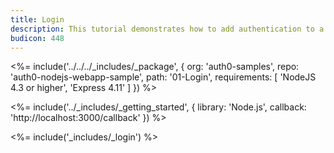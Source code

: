 ```yaml
---
title: Login
description: This tutorial demonstrates how to add authentication to a Node.js and Express web app
budicon: 448
---
```


<%= include('../../../_includes/_package', {
  org: 'auth0-samples',
  repo: 'auth0-nodejs-webapp-sample',
  path: '01-Login',
  requirements: [
    'NodeJS 4.3 or higher',
    'Express 4.11'
  ]
}) %>

<%= include('../_includes/_getting_started', { library: 'Node.js', callback: 'http://localhost:3000/callback' }) %>

<%= include('_includes/_login') %>
